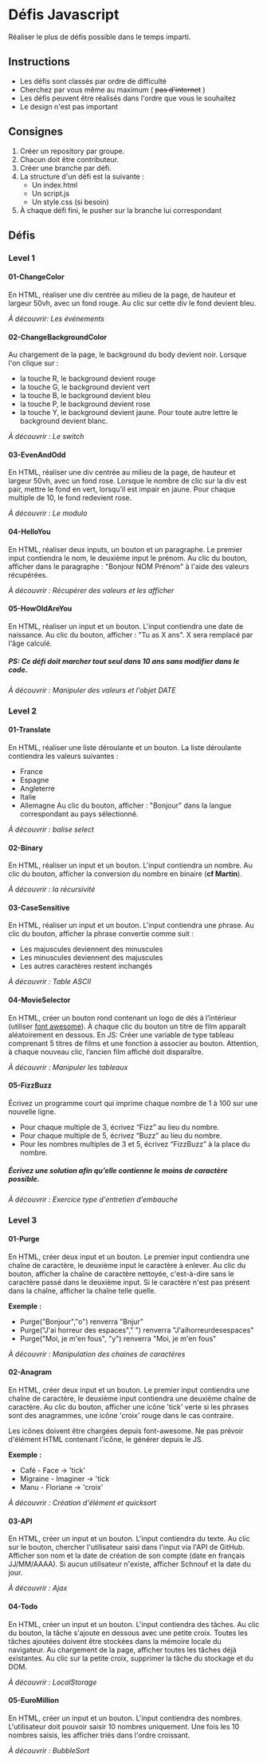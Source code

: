 
# Défis Javascript
Réaliser le plus de défis possible dans le temps imparti.

## Instructions

 - Les défis sont classés par ordre de difficulté
 - Cherchez par vous même au maximum ( ~~pas d'internet~~ )
 - Les défis peuvent être réalisés dans l'ordre que vous le souhaitez
 - Le design n'est pas important

## Consignes

 1. Créer un repository par groupe.
 2. Chacun doit être contributeur.
 3. Créer une branche par défi.
 4. La structure d'un défi est la suivante :
	 - Un index.html
	 - Un script.js
	 - Un style.css (si besoin)
5. À chaque défi fini, le pusher sur la branche lui correspondant

## Défis

### Level 1

#### 01-ChangeColor
En HTML, réaliser une div centrée au milieu de la page, de hauteur et largeur 50vh, avec un fond rouge.
Au clic sur cette div le fond devient bleu.

*À découvrir: Les événements*

#### 02-ChangeBackgroundColor
Au chargement de la page, le background du body devient noir.
Lorsque l'on clique sur :
- la touche R, le background devient rouge
- la touche G, le background devient vert
- la touche B, le background devient bleu
- la touche P, le background devient rose
- la touche Y, le background devient jaune. 
Pour toute autre lettre le background devient blanc.

*À découvrir : Le switch*

#### 03-EvenAndOdd
En HTML, réaliser une div centrée au milieu de la page, de hauteur et largeur 50vh, avec un fond rose. Lorsque le nombre de clic sur la div est pair, mettre le fond en vert, lorsqu’il est impair en jaune. Pour chaque multiple de 10, le fond redevient rose.

*À découvrir : Le modulo*

#### 04-HelloYou

En HTML, réaliser deux inputs, un bouton et un paragraphe. Le premier input contiendra le nom, le deuxième input le prénom. Au clic du bouton, afficher dans le paragraphe : "Bonjour NOM Prénom" à l'aide des valeurs récupérées.

*À découvrir : Récupérer des valeurs et les afficher*

#### 05-HowOldAreYou

En HTML, réaliser un input et un bouton. L'input contiendra une date de naissance. Au clic du bouton, afficher : "Tu as X ans". X sera remplacé par l'âge calculé.

##### PS: Ce défi doit marcher tout seul dans 10 ans sans modifier dans le code.

*À découvrir : Manipuler des valeurs et l'objet DATE*


### Level 2

#### 01-Translate

En HTML, réaliser une liste déroulante et un bouton. La liste déroulante contiendra les valeurs suivantes :
- France
- Espagne
- Angleterre
- Italie
- Allemagne
Au clic du bouton, afficher : "Bonjour" dans la langue correspondant au pays sélectionné.

*À découvrir : balise select*

#### 02-Binary

En HTML, réaliser un input et un bouton. L'input contiendra un nombre.
Au clic du bouton, afficher la conversion du nombre en binaire (**cf Martin**).

*À découvrir : la récursivité*

#### 03-CaseSensitive

En HTML, réaliser un input et un bouton. L'input contiendra une phrase.
Au clic du bouton, afficher la phrase convertie comme suit :

 - Les majuscules deviennent des minuscules
 - Les minuscules deviennent des majuscules
 - Les autres caractères restent inchangés

*À découvrir : Table ASCII*

#### 04-MovieSelector


En HTML, créer un bouton rond contenant un logo de dés à l’intérieur (utiliser [font awesome](https://fontawesome.com/)). À chaque clic du bouton un titre de film apparaît aléatoirement en dessous.
En JS: Créer une variable de type tableau comprenant 5 titres de films et une
fonction à associer au bouton.
Attention, à chaque nouveau clic, l’ancien film affiché doit disparaître.

*À découvrir : Manipuler les tableaux*

#### 05-FizzBuzz

Écrivez un programme court qui imprime chaque nombre de 1 à 100 sur une nouvelle ligne.
- Pour chaque multiple de 3, écrivez “Fizz” au lieu du nombre.
- Pour chaque multiple de 5, écrivez “Buzz” au lieu du nombre.
- Pour les nombres multiples de 3 et 5, écrivez “FizzBuzz” à la place du nombre.
##### Écrivez une solution afin qu’elle contienne le moins de caractère possible.

*À découvrir : Exercice type d'entretien d'embauche*

### Level 3

#### 01-Purge

En HTML, créer deux input et un bouton. Le premier input contiendra une chaîne de caractère, le deuxième input le caractère à enlever.
Au clic du bouton, afficher la chaîne de caractère nettoyée, c'est-à-dire sans le caractère passé dans le deuxième input. Si le caractère n'est pas présent dans la chaîne, afficher la chaîne telle quelle.

**Exemple :**
-   Purge("Bonjour","o") renverra "Bnjur"
-   Purge("J'ai horreur des espaces"," ") renverra "J'aihorreurdesespaces"
-   Purge("Moi, je m'en fous", "y") renverra "Moi, je m'en fous"

*À découvrir : Manipulation des chaines de caractères*

#### 02-Anagram

En HTML, créer deux input et un bouton. Le premier input contiendra une chaîne de caractère, le deuxième input contiendra une deuxième chaîne de caractère.
Au clic du bouton, afficher une icône 'tick' verte si les phrases sont des anagrammes, une icône 'croix' rouge dans le cas contraire.

Les icônes doivent être chargées depuis font-awesome. Ne pas prévoir d'élément HTML contenant l'icône, le générer depuis le JS.

**Exemple :**
-   Café - Face -> 'tick'
-   Migraine - Imaginer -> 'tick
-   Manu - Floriane -> 'croix'

*À découvrir : Création d'élément et quicksort*

#### 03-API

En HTML, créer un input et un bouton. L'input contiendra du texte. Au clic sur le bouton, chercher l'utilisateur saisi dans l'input via l'API de GitHub. Afficher son nom et la date de création de son compte (date en français JJ/MM/AAAA). Si aucun utilisateur n'existe, afficher Schnouf et la date du jour.

*À découvrir : Ajax*

#### 04-Todo

En HTML, créer un input et un bouton. L'input contiendra des tâches. Au clic du bouton, la tâche s'ajoute en dessous avec une petite croix. 
Toutes les tâches ajoutées doivent être stockées dans la mémoire locale du navigateur.
Au chargement de la page, afficher toutes les tâches déjà existantes.
Au clic sur la petite croix, supprimer la tâche du stockage et du DOM.

*À découvrir : LocalStorage*

#### 05-EuroMillion

En HTML, créer un input et un bouton. L'input contiendra des nombres. L'utilisateur doit pouvoir saisir 10 nombres uniquement. Une fois les 10 nombres saisis, les afficher triés dans l'ordre croissant.

*À découvrir : BubbleSort*